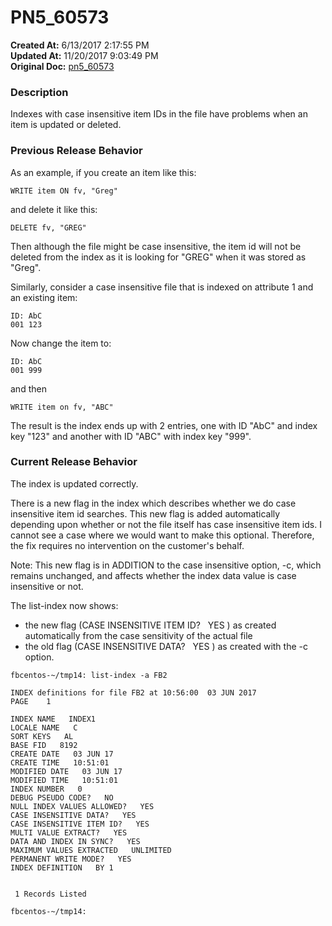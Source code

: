 # PN5_60573

**Created At:** 6/13/2017 2:17:55 PM  
**Updated At:** 11/20/2017 9:03:49 PM  
**Original Doc:** [pn5_60573](https://docs.jbase.com/36526-5-6-2-release-notes/pn5_60573)  


### Description

Indexes with case insensitive item IDs in the file have problems when an item is updated or deleted.



### Previous Release Behavior

As an example, if you create an item like this:

```
WRITE item ON fv, "Greg"
```

and delete it like this:

```
DELETE fv, "GREG"
```

Then although the file might be case insensitive, the item id will not be deleted from the index as it is looking for "GREG" when it was stored as "Greg".

Similarly, consider a case insensitive file that is indexed on attribute 1 and an existing item:

```
ID: AbC
001 123
```

Now change the item to:

```
ID: AbC
001 999
```

and then

```
WRITE item on fv, "ABC"
```

The result is the index ends up with 2 entries, one with ID "AbC" and index key "123" and another with ID "ABC" with index key "999".



### Current Release Behavior

The index is updated correctly.

There is a new flag in the index which describes whether we do case insensitive item id searches. This new flag is added automatically depending upon whether or not the file itself has case insensitive item ids. I cannot see a case where we would want to make this optional. Therefore, the fix requires no intervention on the customer's behalf.

Note: This new flag is in ADDITION to the case insensitive option, -c, which remains unchanged, and affects whether the index data value is case insensitive or not.

The list-index now shows:

- the new flag (CASE INSENSITIVE ITEM ID?   YES ) as created automatically from the case sensitivity of the actual file
- the old flag (CASE INSENSITIVE DATA?   YES ) as created with the -c option.


```
fbcentos-~/tmp14: list-index -a FB2

INDEX definitions for file FB2 at 10:56:00  03 JUN 2017                                         PAGE    1

INDEX NAME   INDEX1                                                                                       
LOCALE NAME   C                                                                                           
SORT KEYS   AL                                                                                            
BASE FID   8192                                                                                           
CREATE DATE   03 JUN 17                                                                                   
CREATE TIME   10:51:01                                                                                    
MODIFIED DATE   03 JUN 17                                                                                 
MODIFIED TIME   10:51:01                                                                                  
INDEX NUMBER   0                                                                                          
DEBUG PSEUDO CODE?   NO                                                                                   
NULL INDEX VALUES ALLOWED?   YES                                                                          
CASE INSENSITIVE DATA?   YES                                                                              
CASE INSENSITIVE ITEM ID?   YES                                                                           
MULTI VALUE EXTRACT?   YES                                                                                
DATA AND INDEX IN SYNC?   YES                                                                             
MAXIMUM VALUES EXTRACTED   UNLIMITED                                                                      
PERMANENT WRITE MODE?   YES                                                                               
INDEX DEFINITION   BY 1                                                                                   


 1 Records Listed 

fbcentos-~/tmp14: 
```

### 

